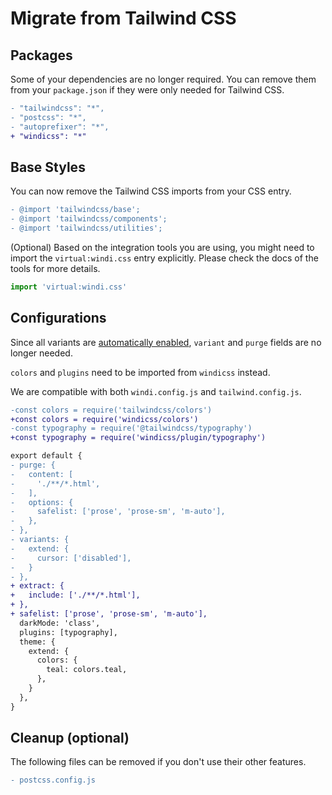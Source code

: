 [auto]: /features/value-auto-infer
[design]: /posts/story

# Migrate from Tailwind CSS

## Packages 

Some of your dependencies are no longer required. You can remove them from your `package.json` if they were only needed for Tailwind CSS.

```diff package.json
- "tailwindcss": "*",
- "postcss": "*",
- "autoprefixer": "*",
+ "windicss": "*"
```

## Base Styles

You can now remove the Tailwind CSS imports from your CSS entry.

```diff
- @import 'tailwindcss/base';
- @import 'tailwindcss/components';
- @import 'tailwindcss/utilities';
```

(Optional) Based on the integration tools you are using, you might need to import the `virtual:windi.css` entry explicitly. Please check the docs of the tools for more details.

```js main.js
import 'virtual:windi.css'
```

## Configurations

Since all variants are [automatically enabled][auto], `variant` and `purge` fields are no longer needed.

`colors` and `plugins` need to be imported from `windicss` instead.

We are compatible with both `windi.config.js` and `tailwind.config.js`.

```diff windi.config.js
-const colors = require('tailwindcss/colors')
+const colors = require('windicss/colors')
-const typography = require('@tailwindcss/typography')
+const typography = require('windicss/plugin/typography')

export default {
- purge: {
-   content: [
-     './**/*.html',
-   ],
-   options: {
-     safelist: ['prose', 'prose-sm', 'm-auto'],
-   },
- },
- variants: {
-   extend: {
-     cursor: ['disabled'],
-   }
- },
+ extract: {
+   include: ['./**/*.html'],
+ },
+ safelist: ['prose', 'prose-sm', 'm-auto'],
  darkMode: 'class',
  plugins: [typography],
  theme: {
    extend: {
      colors: {
        teal: colors.teal,
      },
    }
  },
}
```

## Cleanup (optional)

The following files can be removed if you don't use their other features.

```diff
- postcss.config.js
```
